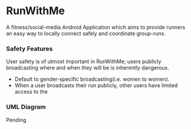 # RunWithMe
A fitness/social-media Android Application which aims to provide runners an easy way to locally connect safely and coordinate group-runs.

### Safety Features

User safety is of utmost important in RunWithMe; users publicly broadcasting where and when they will be is inherently dangerous.

* Default to gender-specific broadcasting(i.e. women to women).
* When a user broadcasts their run publicly, other users have limited access to the 

### UML Diagram
Pending
